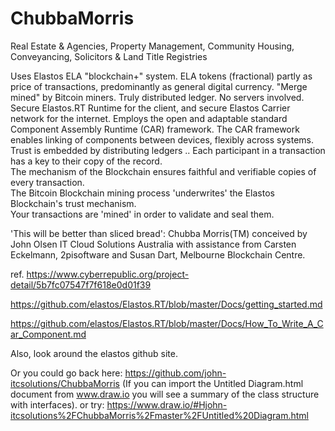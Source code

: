 # ChubbaMorris

Real Estate & Agencies, Property Management, Community Housing, Conveyancing, Solicitors & Land Title Registries

Uses Elastos ELA "blockchain+" system.
ELA tokens (fractional) partly as price of transactions,
predominantly as general digital currency.
"Merge mined" by Bitcoin miners.
Truly distributed ledger. No servers involved.
Secure Elastos.RT Runtime for the client,
and secure Elastos Carrier network for the internet.
Employs the open and adaptable standard Component Assembly Runtime (CAR) framework.
The CAR framework enables linking of components between devices, flexibly across systems.
Trust is embedded by distributing ledgers ..  Each participant in a transaction has a key to their copy of the record.  
The mechanism of the Blockchain ensures faithful and verifiable copies of every transaction.  
The Bitcoin Blockchain mining process 'underwrites' the Elastos Blockchain's trust mechanism.  
Your transactions are 'mined' in order to validate and seal them.

'This will be better than sliced bread':
Chubba Morris(TM) conceived by John Olsen IT Cloud Solutions Australia with assistance from Carsten Eckelmann, 2pisoftware and Susan Dart, Melbourne Blockchain Centre.

ref.  https://www.cyberrepublic.org/project-detail/5b7fc07547f7f618e0d01f39 

https://github.com/elastos/Elastos.RT/blob/master/Docs/getting_started.md

https://github.com/elastos/Elastos.RT/blob/master/Docs/How_To_Write_A_Car_Component.md

Also, look around the elastos github site.

Or you could go back here:  https://github.com/john-itcsolutions/ChubbaMorris
(If you can import the Untitled Diagram.html document from www.draw.io you will see a summary of the class structure with interfaces).
or try:  https://www.draw.io/#Hjohn-itcsolutions%2FChubbaMorris%2Fmaster%2FUntitled%20Diagram.html
